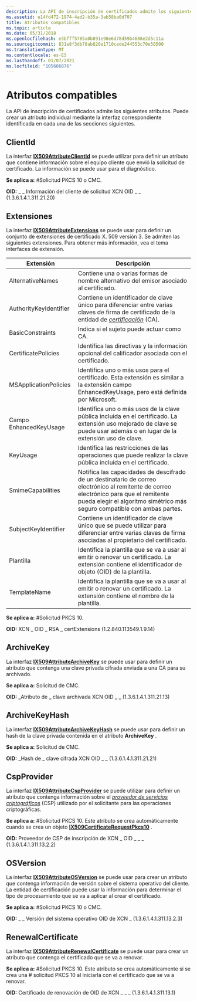 ```yaml
---
description: La API de inscripción de certificados admite los siguientes atributos. Puede crear un atributo individual mediante la interfaz correspondiente identificada en cada una de las secciones siguientes.
ms.assetid: e14fd472-1974-4ad2-b35a-3ab58ba0d707
title: Atributos compatibles
ms.topic: article
ms.date: 05/31/2018
ms.openlocfilehash: e3bfff5785a0b891e98e6d78d59b4688e2d5c11a
ms.sourcegitcommit: 831e8f3db78ab820e1710cede244553c70e50500
ms.translationtype: MT
ms.contentlocale: es-ES
ms.lasthandoff: 01/07/2021
ms.locfileid: "105686876"
---
```

# <a name="supported-attributes"></a>Atributos compatibles

La API de inscripción de certificados admite los siguientes atributos. Puede crear un atributo individual mediante la interfaz correspondiente identificada en cada una de las secciones siguientes.

## <a name="clientid"></a>ClientId

La interfaz [**IX509AttributeClientId**](/windows/desktop/api/CertEnroll/nn-certenroll-ix509attributeclientid) se puede utilizar para definir un atributo que contiene información sobre el equipo cliente que envió la solicitud de certificado. La información se puede usar para el diagnóstico.

**Se aplica a:** \#Solicitud PKCS 10 o CMC.

**OID:** \_ \_ Información del cliente de solicitud XCN OID \_ \_ (1.3.6.1.4.1.311.21.20)

## <a name="extensions"></a>Extensiones

La interfaz [**IX509AttributeExtensions**](/windows/desktop/api/CertEnroll/nn-certenroll-ix509attributeextensions) se puede usar para definir un conjunto de extensiones de certificado X. 509 versión 3. Se admiten las siguientes extensiones. Para obtener más información, vea el tema interfaces de extensión.



| Extensión              | Descripción                                                                                                                                                                                                                      |
|------------------------|----------------------------------------------------------------------------------------------------------------------------------------------------------------------------------------------------------------------------------|
| AlternativeNames       | Contiene una o varias formas de nombre alternativo del emisor asociado al certificado.                                                                                                                                       |
| AuthorityKeyIdentifier | Contiene un identificador de clave único para diferenciar entre varias claves de firma de certificado de la entidad de [*certificación*](/windows/desktop/SecGloss/c-gly) (CA). |
| BasicConstraints       | Indica si el sujeto puede actuar como CA.                                                                                                                                                                                   |
| CertificatePolicies    | Identifica las directivas y la información opcional del calificador asociada con el certificado.                                                                                                                                      |
| MSApplicationPolicies  | Identifica uno o más usos para el certificado. Esta extensión es similar a la extensión campo EnhancedKeyUsage, pero está definida por Microsoft.                                                                                           |
| Campo EnhancedKeyUsage       | Identifica uno o más usos de la clave pública incluida en el certificado. La extensión uso mejorado de clave se puede usar además o en lugar de la extensión uso de clave.                                                  |
| KeyUsage               | Identifica las restricciones de las operaciones que puede realizar la clave pública incluida en el certificado.                                                                                                                  |
| SmimeCapabilities      | Notifica las capacidades de descifrado de un destinatario de correo electrónico al remitente de correo electrónico para que el remitente pueda elegir el algoritmo simétrico más seguro compatible con ambas partes.                                                      |
| SubjectKeyIdentifier   | Contiene un identificador de clave único que se puede utilizar para diferenciar entre varias claves de firma asociadas al propietario del certificado.                                                                                          |
| Plantilla               | Identifica la plantilla que se va a usar al emitir o renovar un certificado. La extensión contiene el identificador de objeto (OID) de la plantilla.                                                                                       |
| TemplateName           | Identifica la plantilla que se va a usar al emitir o renovar un certificado. La extensión contiene el nombre de la plantilla.                                                                                                          |



 

**Se aplica a:** \#Solicitud PKCS 10.

**OID:** XCN \_ OID \_ RSA \_ certExtensions (1.2.840.113549.1.9.14)

## <a name="archivekey"></a>ArchiveKey

La interfaz [**IX509AttributeArchiveKey**](/windows/desktop/api/CertEnroll/nn-certenroll-ix509attributearchivekey) se puede usar para definir un atributo que contenga una clave privada cifrada enviada a una CA para su archivado.

**Se aplica a:** Solicitud de CMC.

**OID:** \_Atributo de \_ clave archivada XCN OID \_ \_ (1.3.6.1.4.1.311.21.13)

## <a name="archivekeyhash"></a>ArchiveKeyHash

La interfaz [**IX509AttributeArchiveKeyHash**](/windows/desktop/api/CertEnroll/nn-certenroll-ix509attributearchivekeyhash) se puede usar para definir un hash de la clave privada contenida en el atributo **ArchiveKey** .

**Se aplica a:** Solicitud de CMC.

**OID:** \_Hash de \_ clave cifrada XCN OID \_ \_ (1.3.6.1.4.1.311.21.21)

## <a name="cspprovider"></a>CspProvider

La interfaz [**IX509AttributeCspProvider**](/windows/desktop/api/CertEnroll/nn-certenroll-ix509attributecspprovider) se puede utilizar para definir un atributo que contenga información sobre el [*proveedor de servicios criptográficos*](/windows/desktop/SecGloss/c-gly) (CSP) utilizado por el solicitante para las operaciones criptográficas.

**Se aplica a:** \#Solicitud PKCS 10. Este atributo se crea automáticamente cuando se crea un objeto [**IX509CertificateRequestPkcs10**](/windows/desktop/api/CertEnroll/nn-certenroll-ix509certificaterequestpkcs10) .

**OID:** Proveedor de CSP de inscripción de XCN \_ OID \_ \_ \_ (1.3.6.1.4.1.311.13.2.2)

## <a name="osversion"></a>OSVersion

La interfaz [**IX509AttributeOSVersion**](/windows/desktop/api/CertEnroll/nn-certenroll-ix509attributeosversion) se puede usar para crear un atributo que contenga información de versión sobre el sistema operativo del cliente. La entidad de certificación puede usar la información para determinar el tipo de procesamiento que se va a aplicar al crear el certificado.

**Se aplica a:** \#Solicitud PKCS 10 o CMC.

**OID:** \_ \_ Versión del sistema operativo OID de XCN \_ (1.3.6.1.4.1.311.13.2.3)

## <a name="renewalcertificate"></a>RenewalCertificate

La interfaz [**IX509AttributeRenewalCertificate**](/windows/desktop/api/CertEnroll/nn-certenroll-ix509attributerenewalcertificate) se puede usar para crear un atributo que contenga el certificado que se va a renovar.

**Se aplica a:** \#Solicitud PKCS 10. Este atributo se crea automáticamente si se crea una \# solicitud PKCS 10 al iniciarla con el certificado que se va a renovar.

**OID:** Certificado de renovación de OID de XCN \_ \_ \_ (1.3.6.1.4.1.311.13.1)

 

 
